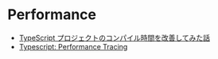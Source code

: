 # Performance

- [TypeScript プロジェクトのコンパイル時間を改善してみた話](https://zenn.dev/forcia_tech/articles/20231017_tsuji?utm_source=pocket_saves)
- [Typescript: Performance Tracing](https://github.com/microsoft/TypeScript/wiki/Performance-Tracing)
